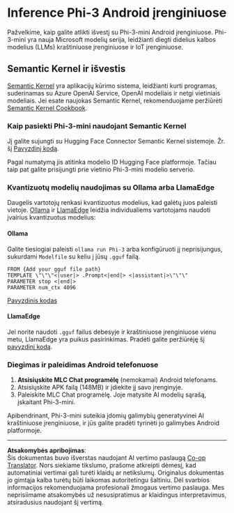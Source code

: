 <!--
CO_OP_TRANSLATOR_METADATA:
{
  "original_hash": "9481b07dda8f9715a5d1ff43fb27568b",
  "translation_date": "2025-09-12T14:52:51+00:00",
  "source_file": "md/01.Introduction/03/Android_Inference.md",
  "language_code": "lt"
}
-->
# **Inference Phi-3 Android įrenginiuose**

Pažvelkime, kaip galite atlikti išvestį su Phi-3-mini Android įrenginiuose. Phi-3-mini yra nauja Microsoft modelių serija, leidžianti diegti didelius kalbos modelius (LLMs) kraštiniuose įrenginiuose ir IoT įrenginiuose.

## Semantic Kernel ir išvestis

[Semantic Kernel](https://github.com/microsoft/semantic-kernel) yra aplikacijų kūrimo sistema, leidžianti kurti programas, suderinamas su Azure OpenAI Service, OpenAI modeliais ir netgi vietiniais modeliais. Jei esate naujokas Semantic Kernel, rekomenduojame peržiūrėti [Semantic Kernel Cookbook](https://github.com/microsoft/SemanticKernelCookBook?WT.mc_id=aiml-138114-kinfeylo).

### Kaip pasiekti Phi-3-mini naudojant Semantic Kernel

Jį galite sujungti su Hugging Face Connector Semantic Kernel sistemoje. Žr. šį [Pavyzdinį kodą](https://github.com/Azure-Samples/Phi-3MiniSamples/tree/main/semantickernel?WT.mc_id=aiml-138114-kinfeylo).

Pagal numatymą jis atitinka modelio ID Hugging Face platformoje. Tačiau taip pat galite prisijungti prie vietinio Phi-3-mini modelio serverio.

### Kvantizuotų modelių naudojimas su Ollama arba LlamaEdge

Daugelis vartotojų renkasi kvantizuotus modelius, kad galėtų juos paleisti vietoje. [Ollama](https://ollama.com/) ir [LlamaEdge](https://llamaedge.com) leidžia individualiems vartotojams naudoti įvairius kvantizuotus modelius:

#### Ollama

Galite tiesiogiai paleisti `ollama run Phi-3` arba konfigūruoti jį neprisijungus, sukurdami `Modelfile` su keliu į jūsų `.gguf` failą.

```gguf
FROM {Add your gguf file path}
TEMPLATE \"\"\"<|user|> .Prompt<|end|> <|assistant|>\"\"\"
PARAMETER stop <|end|>
PARAMETER num_ctx 4096
```

[Pavyzdinis kodas](https://github.com/Azure-Samples/Phi-3MiniSamples/tree/main/ollama?WT.mc_id=aiml-138114-kinfeylo)

#### LlamaEdge

Jei norite naudoti `.gguf` failus debesyje ir kraštiniuose įrenginiuose vienu metu, LlamaEdge yra puikus pasirinkimas. Pradėti galite peržiūrėję šį [pavyzdinį kodą](https://github.com/Azure-Samples/Phi-3MiniSamples/tree/main/wasm?WT.mc_id=aiml-138114-kinfeylo).

### Diegimas ir paleidimas Android telefonuose

1. **Atsisiųskite MLC Chat programėlę** (nemokamai) Android telefonams.
2. Atsisiųskite APK failą (148MB) ir įdiekite jį savo įrenginyje.
3. Paleiskite MLC Chat programėlę. Joje matysite AI modelių sąrašą, įskaitant Phi-3-mini.

Apibendrinant, Phi-3-mini suteikia įdomių galimybių generatyvinei AI kraštiniuose įrenginiuose, ir jūs galite pradėti tyrinėti jo galimybes Android platformoje.

---

**Atsakomybės apribojimas**:  
Šis dokumentas buvo išverstas naudojant AI vertimo paslaugą [Co-op Translator](https://github.com/Azure/co-op-translator). Nors siekiame tikslumo, prašome atkreipti dėmesį, kad automatiniai vertimai gali turėti klaidų ar netikslumų. Originalus dokumentas jo gimtąja kalba turėtų būti laikomas autoritetingu šaltiniu. Dėl svarbios informacijos rekomenduojama profesionali žmogaus vertimo paslauga. Mes neprisiimame atsakomybės už nesusipratimus ar klaidingus interpretavimus, atsiradusius naudojant šį vertimą.